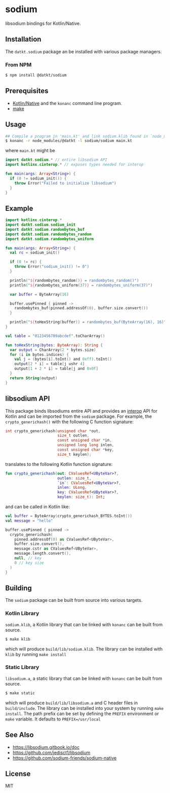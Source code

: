 sodium
======

libsodium bindings for Kotlin/Native.

## Installation

The `datkt.sodium` package an be installed with various package managers.

### From NPM

```sh
$ npm install @datkt/sodium
```

## Prerequisites

* [Kotlin/Native](https://github.com/JetBrains/kotlin-native) and the
  `konanc` command line program.
* [make](https://www.gnu.org/software/make/)

## Usage

```sh
## Compile a program in 'main.kt' and link sodium.klib found in `node_modules/`
$ konanc -r node_modules/@datkt -l sodium/sodium main.kt
```

where `main.kt` might be

```kotlin
import datkt.sodium.* // entire libsodium API
import kotlinx.cinterop.* // exposes types needed for interop

fun main(args: Array<String>) {
  if (0 != sodium_init()) {
    throw Error("Failed to initialize libsodium")
  }
}
````

## Example

```kotlin
import kotlinx.cinterop.*
import datkt.sodium.sodium_init
import datkt.sodium.randombytes_buf
import datkt.sodium.randombytes_random
import datkt.sodium.randombytes_uniform

fun main(args: Array<String>) {
  val rc = sodium_init()

  if (0 != rc) {
    throw Error("sodium_init() != 0")
  }

  println("${randombytes_random()} = randombytes_random()")
  println("${randombytes_uniform(37)} = randombytes_uniform(37)")

  var buffer = ByteArray(16)

  buffer.usePinned { pinned ->
    randombytes_buf(pinned.addressOf(0), buffer.size.convert())
  }

  println("${toHexString(buffer)} = randombytes_buf(ByteArray(16), 16)")
}

val table = "0123456789abcdef".toCharArray()

fun toHexString(bytes: ByteArray): String {
  var output = CharArray(2 * bytes.size)
  for (i in bytes.indices) {
    val j = (bytes[i].toInt() and 0xff).toInt()
    output[2 * i] = table[j ushr 4]
    output[1 + 2 * i] = table[j and 0x0f]
  }
  return String(output)
}
```

## libsodium API

This package binds libsodiums entire API and provides an
[interop](https://github.com/JetBrains/kotlin-native/blob/master/INTEROP.md)
API for Kotlin and can be imported from the `sodium` package. For
example, the `crypto_generichash()` with the following C function
signature:

```c
int crypto_generichash(unsigned char *out,
                       size_t outlen,
                       const unsigned char *in,
                       unsigned long long inlen,
                       const unsigned char *key,
                       size_t keylen);
```

translates to the following Kotlin function signature:

```kotlin
fun crypto_generichash(out: CValuesRef<UByteVar>?,
                       outlen: size_t,
                       `in`: CValuesRef<UByteVar>?,
                       inlen: ULong,
                       key: CValuesRef<UByteVar>?,
                       keylen: size_t): Int;
```

and can be called in Kotlin like:

```kotlin
val buffer = ByteArray(crypto_generichash_BYTES.toInt())
val message = "hello"

buffer.usePinned { pinned ->
  crypto_generichash(
    pinned.addressOf(0) as CValuesRef<UByteVar>,
    buffer.size.convert(),
    message.cstr as CValuesRef<UByteVar>,
    message.length.convert(),
    null, // key
    0 // key size
  )
}
```

## Building

The `sodium` package can be built from source into various targets.

### Kotlin Library

`sodium.klib`, a Kotlin library that can be linked with `konanc` can be
built from source.

```sh
$ make klib
```

which will produce `build/lib/sodium.klib`. The library can be installed
with `klib` by running `make install`

### Static Library

`libsodium.a`, a static library that can be linked with `konanc` can be
built from source.

```sh
$ make static
```

which will produce `build/lib/libsodium.a` and C header files in
`build/include`. The library can be installed into your system by
running `make install`. The path prefix can be set by defining the
`PREFIX` environment or `make` variable. It defaults to
`PREFIX=/usr/local`

## See Also

* https://libsodium.gitbook.io/doc
* https://github.com/jedisct1/libsodium
* https://github.com/sodium-friends/sodium-native

## License

MIT
